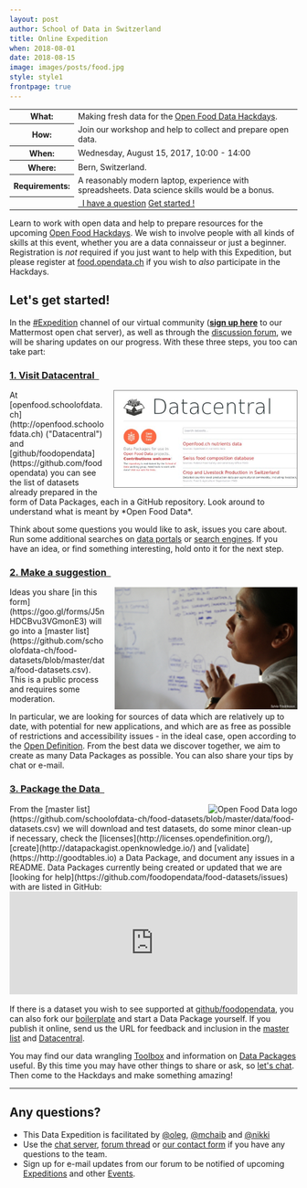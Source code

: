 ```yaml
---
layout: post
author: School of Data in Switzerland
title: Online Expedition
when: 2018-08-01
date: 2018-08-15
image: images/posts/food.jpg
style: style1
frontpage: true
---
```


<table>
<tr><th>What:</th><td>Making fresh data for the <a href="https://food.opendata.ch/#hackdays">Open Food Data Hackdays</a>.</td></tr>
<tr><th>How:</th><td>Join our workshop and help to collect and prepare open data.</td></tr>
<tr><th>When:</th><td>Wednesday, August 15, 2017, 10:00 - 14:00</td></tr>
<tr><th>Where:</th><td>Bern, Switzerland.</td></tr>
<tr><th>Requirements:</th><td>A reasonably modern laptop, experience with spreadsheets. Data science skills would be a bonus.</td></tr>
<tr><th></th><td><a href="#contact" class="button special"><i style="color:white" class="fa fa-question-circle-o" aria-hidden="true"></i>&nbsp; I have a question</a>&nbsp;<a href="#register" class="button">Get started ! <i style="color:#ed0" class="fa fa-lemon-o" aria-hidden="true"></i> <i style="color:#5d5" class="fa fa-lightbulb-o" aria-hidden="true"></i> <i style="color:#ff6943" class="fa fa-cutlery" aria-hidden="true"></i></a></td></tr>
</table>

Learn to work with open data and help to prepare resources for the upcoming [Open Food Hackdays](http://food.opendata.ch). We wish to involve people with all kinds of skills at this event, whether you are a data connaisseur or just a beginner. Registration is *not* required if you just want to help with this Expedition, but please register at [food.opendata.ch](http://food.opendata.ch) if you wish to _also_ participate in the Hackdays.

<a name="register"></a>
## Let's get started!

In the [#Expedition](https://team.opendata.ch/food/channels/expedition) channel of our virtual community (**[sign up here](https://team.opendata.ch/signup_user_complete/?id=d5sor7paep8gtxtbah94yozjea)** to our Mattermost open chat server), as well as through the [discussion forum](https://forum.schoolofdata.ch/t/7-9-9-open-food-data-x-smart-kitchen-hackdays/422), we will be sharing updates on our progress. With these three steps, you too can take part:

### <a href="http://openfood.schoolofdata.ch" class="button special">1. Visit Datacentral &nbsp;<i style="color:#ed0" class="fa fa-lemon-o fa-5" aria-hidden="true"></i></a>

<img align="right" style="margin-left:1em; border:1px solid grey" title="Screenshot of Datacentral" src="/images/posts/food-dc.jpg" width="320">
At [openfood.schoolofdata.ch](http://openfood.schoolofdata.ch) ("Datacentral") and [github/foodopendata](https://github.com/foodopendata) you can see the list of datasets already prepared in the form of Data Packages, each in a GitHub repository. Look around to understand what is meant by *Open Food Data*.

Think about some questions you would like to ask, issues you care about. Run some additional searches on [data portals](http://opendata.swiss) or [search engines](https://en.wikipedia.org/wiki/List_of_search_engines). If you have an idea, or find something interesting, hold onto it for the next step.

### <a href="https://goo.gl/forms/J5nHDCBvu3VGmonE3" class="button special">2. Make a suggestion &nbsp;<i style="color:#5e5" class="fa fa-lightbulb-o fa-5" aria-hidden="true"></i></a>

<img align="right" style="margin-left:1em" title="Angelica by Sylvia Fredriksson" src="/images/camps/Angelica_sm_attributed.jpg" width="320">
Ideas you share [in this form](https://goo.gl/forms/J5nHDCBvu3VGmonE3) will go into a [master list](https://github.com/schoolofdata-ch/food-datasets/blob/master/data/food-datasets.csv). This is a public process and requires some moderation.

In particular, we are looking for sources of data which are relatively up to date, with potential for new applications, and which are as free as possible of restrictions and accessibility issues - in the ideal case, open according to the [Open Definition](http://opendefinition.org/). From the best data we discover together, we aim to create as many Data Packages as possible. You can also share your tips by chat or e-mail.

### <a href="http://openfood.schoolofdata.ch/about/" class="button special">3. Package the Data &nbsp;<i style="color:#ff6943" class="fa fa-cutlery fa-5" aria-hidden="true"></i></a>

<img align="right" style="margin-left:1em" title="Open Food Data logo" src="https://food.opendata.ch/wp-content/themes/food.opendata.ch/images/logo.png">
From the [master list](https://github.com/schoolofdata-ch/food-datasets/blob/master/data/food-datasets.csv) we will download and test datasets, do some minor clean-up if necessary, check the [licenses](http://licenses.opendefinition.org/), [create](http://datapackagist.openknowledge.io/) and [validate](https://http://goodtables.io) a Data Package, and document any issues in a README. Data Packages currently being created or updated that we are [looking for help](https://github.com/foodopendata/food-datasets/issues) with are listed in GitHub:
<iframe src="https://azu.github.io/github-issue-widget/?owner=foodopendata&repo=food-datasets&limit=5&random" allowtransparency="true" frameborder="0" scrolling="0" width="100%" height="180"></iframe>

If there is a dataset you wish to see supported at [github/foodopendata](https://github.com/foodopendata), you can also fork our [boilerplate](https://github.com/schoolofdata-ch/datapackage-boilerplate) and start a Data Package yourself. If you publish it online, send us the URL for feedback and inclusion in the [master list](https://github.com/schoolofdata-ch/food-datasets/blob/master/data/food-datasets.csv) and [Datacentral](http://openfood.schoolofdata.ch).

You may find our data wrangling [Toolbox](http://toolbox.schoolofdata.ch) and information on [Data Packages](http://openfood.schoolofdata.ch/about/) useful. By this time you may have other things to share or ask, so [let's chat](#register). Then come to the Hackdays and make something amazing!

---
<a name="contact"></a>
## Any questions?

- This Data Expedition is facilitated by [@oleg](https://forum.schoolofdata.ch/users/oleg/), [@mchaib](https://forum.schoolofdata.ch/users/mchaib/) and [@nikki](https://forum.schoolofdata.ch/users/nikki/)
- Use the [chat server](https://enguete.schoolofdata.ch/food/channels/expedition), [forum thread](https://forum.schoolofdata.ch/t/9-1-food-data-expedition/325/2) or [our contact form](http://schoolofdata.ch#contact) if you have any questions to the team.
- Sign up for e-mail updates from our forum to be notified of upcoming [Expeditions](https://forum.schoolofdata.ch/c/expeditions) and other [Events](https://forum.schoolofdata.ch/c/events).
